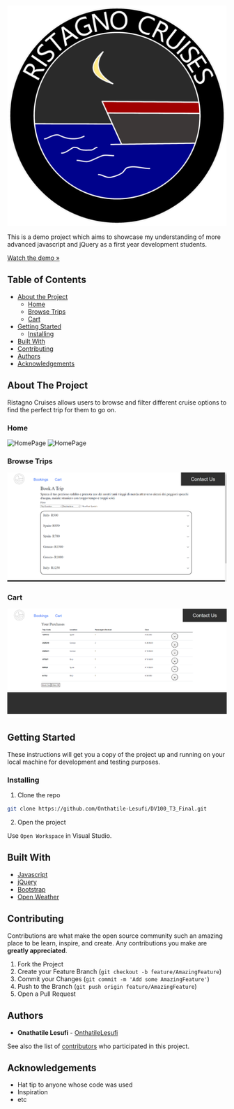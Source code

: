 
![Logo](/assets/Logo_Colourised.png)

This is a demo project which aims to showcase my understanding of more advanced javascript and jQuery as a first year development students.

[Watch the demo »](https://youtu.be/f3ly_PTucsQ)

## Table of Contents

* [About the Project](#about-the-project)
   * [Home](#home)
   * [Browse Trips](#browse-plants)
   * [Cart](#cart)
* [Getting Started](#getting-started)
  * [Installing](#installing)
* [Built With](#built-with)
* [Contributing](#contributing)
* [Authors](#authors)
* [Acknowledgements](#acknowledgements)

## About The Project

Ristagno Cruises allows users to browse and filter different cruise options to find the perfect trip for them to go on.

### Home

![HomePage](/assets/231262_Onthatile_Lesufi_DV100_Screenshot_2.png)
![HomePage](/assets/231262_Onthatile_Lesufi_DV100_Screenshot_1.png)

### Browse Trips

![Browse](/assets/231262_Onthatile_Lesufi_DV100_Screenshot_3.png)

### Cart

![Cart](/assets/231262_Onthatile_Lesufi_DV100_Screenshot_4.png)

## Getting Started

These instructions will get you a copy of the project up and running on your local machine for development and testing purposes.

### Installing

1. Clone the repo
```sh
git clone https://github.com/Onthatile-Lesufi/DV100_T3_Final.git
```
2. Open the project

Use `Open Workspace` in Visual Studio.

## Built With

* [Javascript](https://developer.mozilla.org/en-US/docs/Web/JavaScript)
* [jQuery](https://jquery.com/)
* [Bootstrap](https://getbootstrap.com/)
* [Open Weather](https://openweathermap.org/)

## Contributing

Contributions are what make the open source community such an amazing place to be learn, inspire, and create. Any contributions you make are **greatly appreciated**.

1. Fork the Project
2. Create your Feature Branch (`git checkout -b feature/AmazingFeature`)
3. Commit your Changes (`git commit -m 'Add some AmazingFeature'`)
4. Push to the Branch (`git push origin feature/AmazingFeature`)
5. Open a Pull Request

## Authors

* **Onathatile Lesufi** - [OnthatileLesufi](https://github.com/Onthatile-Lesufi)

See also the list of [contributors](https://github.com/Onthatile-Lesufi/DV100_T3_Final/graphs/contributors) who participated in this project.

## Acknowledgements

* Hat tip to anyone whose code was used
* Inspiration
* etc
